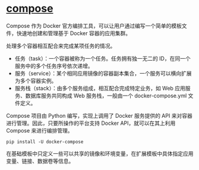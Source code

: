 # [compose](https://github.com/docker/compose)

Compose 作为 Docker 官方编排工具，可以让用户通过编写一个简单的模板文件，快速地创建和管理基于 Docker 容器的应用集群。

处理多个容器相互配合来完成某项任务的情况。

- 任务（task）：一个容器被称为一个任务。任务拥有独一无二的 ID，在同一个服务中的多个任务序号依次递增。
- 服务（service）：某个相同应用镜像的容器副本集合，一个服务可以横向扩展为多个容器实例。
- 服务栈（stack）：由多个服务组成，相互配合完成特定业务，如 Web 应用服务、数据库服务共同构成 Web 服务栈，一般由一个 docker-compose.yml 文件定义。

Compose 项目由 Python 编写，实现上调用了 Docker 服务提供的 API 来对容器进行管理。因此，只要所操作的平台支持 Docker API，就可以在其上利用 Compose 来进行编排管理。

`pip install -U docker-compose`

在基础模板中只定义一些可以共享的镜像和环境变量，在扩展模板中具体指定应用变量、链接、数据卷等信息。
